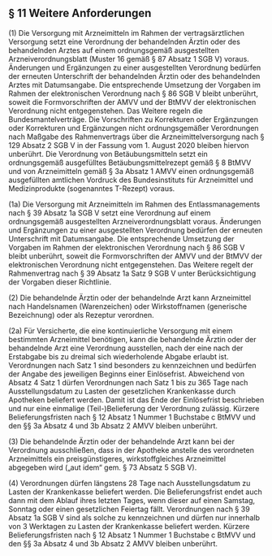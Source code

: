 ## § 11 Weitere Anforderungen

(1) Die Versorgung mit Arzneimitteln im Rahmen der vertragsärztlichen Versorgung setzt eine Verordnung der behandelnden Ärztin oder des behandelnden Arztes auf einem ordnungsgemäß ausgestellten Arzneiverordnungsblatt (Muster 16 gemäß § 87 Absatz 1 SGB V) voraus. Änderungen und Ergänzungen zu einer ausgestellten Verordnung bedürfen der erneuten Unterschrift der behandelnden Ärztin oder des behandelnden Arztes mit Datumsangabe. Die entsprechende Umsetzung der Vorgaben im Rahmen der elektronischen Verordnung nach § 86 SGB V bleibt unberührt, soweit die Formvorschriften der AMVV und der BtMVV der elektronischen Verordnung nicht entgegenstehen. Das Weitere regeln die Bundesmantelverträge. Die Vorschriften zu Korrekturen oder Ergänzungen oder Korrekturen und Ergänzungen nicht ordnungsgemäßer Verordnungen nach Maßgabe des Rahmenvertrags über die Arzneimittelversorgung nach § 129 Absatz 2 SGB V in der Fassung vom 1. August 2020 bleiben hiervon unberührt. Die Verordnung von Betäubungsmitteln setzt ein ordnungsgemäß ausgefülltes Betäubungsmittelrezept gemäß § 8 BtMVV und von Arzneimitteln gemäß § 3a Absatz 1 AMVV einen ordnungsgemäß ausgefüllten amtlichen Vordruck des Bundesinstituts für Arzneimittel und Medizinprodukte (sogenanntes T-Rezept) voraus.  

(1a) Die Versorgung mit Arzneimitteln im Rahmen des Entlassmanagements nach § 39 Absatz 1a SGB V setzt eine Verordnung auf einem ordnungsgemäß ausgestellten Arzneiverordnungsblatt voraus. Änderungen und Ergänzungen zu einer ausgestellten Verordnung bedürfen der erneuten Unterschrift mit Datumsangabe. Die entsprechende Umsetzung der Vorgaben im Rahmen der elektronischen Verordnung nach § 86 SGB V bleibt unberührt, soweit die Formvorschriften der AMVV und der BtMVV der elektronischen Verordnung nicht entgegenstehen. Das Weitere regelt der Rahmenvertrag nach § 39 Absatz 1a Satz 9 SGB V unter Berücksichtigung der Vorgaben dieser Richtlinie.  

(2) Die behandelnde Ärztin oder der behandelnde Arzt kann Arzneimittel nach Handelsnamen (Warenzeichen) oder Wirkstoffnamen (generische Bezeichnung) oder als Rezeptur verordnen.  

(2a) Für Versicherte, die eine kontinuierliche Versorgung mit einem bestimmten Arzneimittel benötigen, kann die behandelnde Ärztin oder der behandelnde Arzt eine Verordnung ausstellen, nach der eine nach der Erstabgabe bis zu dreimal sich wiederholende Abgabe erlaubt ist. Verordnungen nach Satz 1 sind besonders zu kennzeichnen und bedürfen der Angabe des jeweiligen Beginns einer Einlösefrist. Abweichend von Absatz 4 Satz 1 dürfen Verordnungen nach Satz 1 bis zu 365 Tage nach Ausstellungsdatum zu Lasten der gesetzlichen Krankenkasse durch Apotheken beliefert werden. Damit ist das Ende der Einlösefrist beschrieben und nur eine einmalige (Teil-)Belieferung der Verordnung zulässig. Kürzere Belieferungsfristen nach § 12 Absatz 1 Nummer 1 Buchstabe c BtMVV und den §§ 3a Absatz 4 und 3b Absatz 2 AMVV bleiben unberührt.  

(3) Die behandelnde Ärztin oder der behandelnde Arzt kann bei der Verordnung ausschließen, dass in der Apotheke anstelle des verordneten Arzneimittels ein preisgünstigeres, wirkstoffgleiches Arzneimittel abgegeben wird („aut idem“ gem. § 73 Absatz 5 SGB V).  

(4) Verordnungen dürfen längstens 28 Tage nach Ausstellungsdatum zu Lasten der Krankenkasse beliefert werden. Die Belieferungsfrist endet auch dann mit dem Ablauf ihres letzten Tages, wenn dieser auf einen Samstag, Sonntag oder einen gesetzlichen Feiertag fällt. Verordnungen nach § 39 Absatz 1a SGB V sind als solche zu kennzeichnen und dürfen nur innerhalb von 3 Werktagen zu Lasten der Krankenkasse beliefert werden. Kürzere Belieferungsfristen nach § 12 Absatz 1 Nummer 1 Buchstabe c BtMVV und den §§ 3a Absatz 4 und 3b Absatz 2 AMVV bleiben unberührt.  
